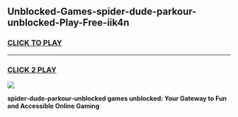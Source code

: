 
## Unblocked-Games-spider-dude-parkour-unblocked-Play-Free-iik4n
<h3>
<a href="https://premium76.site?title=spider-dude-parkour-unblocked&ref=19M">CLICK TO PLAY</a></h3>
<hr>

<h3>
<a href="https://premium76.site?title=spider-dude-parkour-unblocked&ref=19M">CLICK 2 PLAY</a>
  
</h3>

<a href="https://premium76.site?title=spider-dude-parkour-unblocked&ref=19M"><img src="https://clearcache.store/games.png"></a>


**spider-dude-parkour-unblocked games unblocked: Your Gateway to Fun and Accessible Online Gaming**
